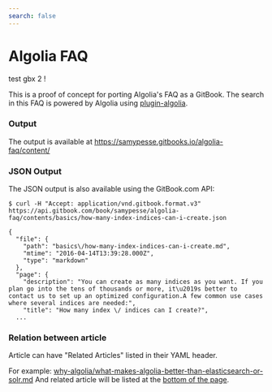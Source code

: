 ```yaml
---
search: false
---
```


# Algolia FAQ

test gbx 2 !

This is a proof of concept for porting Algolia's FAQ as a GitBook. The search in this FAQ is powered by Algolia using [plugin-algolia](https://github.com/GitbookIO/plugin-algolia).

### Output

The output is available at https://samypesse.gitbooks.io/algolia-faq/content/

### JSON Output

The JSON output is also available using the GitBook.com API:

```
$ curl -H "Accept: application/vnd.gitbook.format.v3" https://api.gitbook.com/book/samypesse/algolia-faq/contents/basics/how-many-index-indices-can-i-create.json

{
  "file": {
    "path": "basics\/how-many-index-indices-can-i-create.md",
    "mtime": "2016-04-14T13:39:28.000Z",
    "type": "markdown"
  },
  "page": {
    "description": "You can create as many indices as you want. If you plan go into the tens of thousands or more, it\u2019s better to contact us to set up an optimized configuration.A few common use cases where several indices are needed:",
    "title": "How many index \/ indices can I create?",
  ...
```

### Relation between article

Article can have "Related Articles" listed in their YAML header.

For example: [why-algolia/what-makes-algolia-better-than-elasticsearch-or-solr.md](https://github.com/SamyPesse/algolia-faq/blob/master/why-algolia/what-makes-algolia-better-than-elasticsearch-or-solr.md)
And related article will be listed at the [bottom of the page](https://samypesse.gitbooks.io/algolia-faq/content/why-algolia/what-makes-algolia-better-than-elasticsearch-or-solr.html
).

